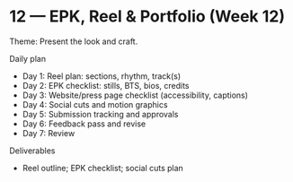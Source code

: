 # 12 — EPK, Reel & Portfolio (Week 12)

Theme: Present the look and craft.

Daily plan
- Day 1: Reel plan: sections, rhythm, track(s)
- Day 2: EPK checklist: stills, BTS, bios, credits
- Day 3: Website/press page checklist (accessibility, captions)
- Day 4: Social cuts and motion graphics
- Day 5: Submission tracking and approvals
- Day 6: Feedback pass and revise
- Day 7: Review

Deliverables
- Reel outline; EPK checklist; social cuts plan
